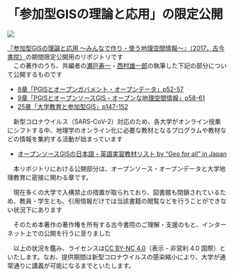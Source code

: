 # 「参加型GISの理論と応用」の限定公開

![](https://i.imgur.com/7vfcHWj.jpg)<br>

[『参加型GISの理論と応用 〜みんなで作り・使う地理空間情報〜』（2017，古今書院）](http://www.kokon.co.jp/book/b281804.html)の期間限定公開用のリポジトリです<br>
　この著作のうち、共編者の[瀬戸寿一](https://researchmap.jp/tosseto)・[西村雄一郎](https://researchmap.jp/nissy_yu)の執筆した下記の部分について公開するものです

* [8章「PGISとオープンガバメント・オープンデータ」p52-57](https://github.com/tosseto/pgis-book-chapter/blob/master/Chapter08.pdf)
* [9章「PGISとオープンソースGIS・オープンな地理空間情報」p58-61](https://github.com/tosseto/pgis-book-chapter/blob/master/Chapter09.pdf)
* [25章「大学教育と参加型GIS」p147-152](https://github.com/tosseto/pgis-book-chapter/blob/master/Chapter25.pdf)

　新型コロナウイルス（SARS-CoV-2）対応のため、各大学がオンライン授業にシフトする中、地理学のオンライン化に必要な教材となるプログラムや教材などの情報を集約する活動が始まっています

* [オープンソースGISの日本語・英語実習教材リスト by “Geo for all” in Japan](https://hackmd.io/@tosseto/geoforalljapan)

　本リポジトリにおける公開部分は、オープンソース・オープンデータと大学地理教育に密接に関わる章です。

　現在多くの大学で入構禁止の措置が取られており、図書館も閉鎖されているため、教員・学生とも、引用情報だけでは当該書籍の閲覧などを行うことができない状況下にあります

　そのため本著作の著作権を所有する古今書院のご理解・支援のもと、インターネット上での公開を行うに至りました

　以上の状況を鑑み、ライセンスは[CC BY-NC 4.0](https://creativecommons.org/licenses/by-nc/4.0/deed.ja)（表示 - 非営利 4.0 国際）といたします。なお、提供期間は新型コロナウイルスの感染縮小により、大学が通常通りに講義が可能になるまでといたします。
